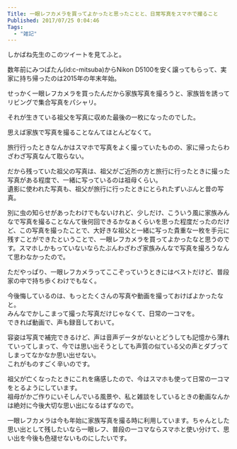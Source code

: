 ```yaml
---
Title: 一眼レフカメラを買ってよかったと思ったことと、日常写真をスマホで撮ること
Published: 2017/07/25 0:04:46
Tags:
  - "雑記"
---
```

しかばね先生のこのツイートを見てふと。  

<?# Twitter 889420777405136896 /?>


数年前にみつばたん(id:c-mitsuba)からNikon D5100を安く譲ってもらって、実家に持ち帰ったのは2015年の年末年始。  

せっかく一眼レフカメラを買ったんだから家族写真を撮ろうと、家族皆を誘ってリビングで集合写真をパシャリ。  

それが生きている祖父を写真に収めた最後の一枚になったのでした。  

思えば家族で写真を撮ることなんてほとんどなくて。  

旅行行ったときなんかはスマホで写真をよく撮っていたものの、家に帰ったらわざわざ写真なんて取らない。  


だから残っていた祖父の写真は、祖父がご近所の方と旅行に行ったときに撮った写真がある程度で、一緒に写っているのは祖母くらい。  
遺影に使われた写真も、祖父が旅行に行ったときにとられたずいぶんと昔の写真。  

別に虫の知らせがあったわけでもないけれど、少しだけ、こういう風に家族みんなで写真を撮ることなんて後何回できるかなぁくらいを思った程度だったのだけど、この写真を撮ったことで、大好きな祖父と一緒に写った貴重な一枚を手元に残すことができたということで、一眼レフカメラを買ってよかったなと思うのです。スマホしかもっていないならたぶんわざわざ家族みんなで写真を撮ろうなんて思わなかったので。  



ただやっぱり、一眼レフカメラってここぞっていうときにはベストだけど、普段家の中で持ち歩くわけでもなく。  

今後悔しているのは、もっとたくさんの写真や動画を撮っておけばよかったなと。  
みんなでかしこまって撮った写真だけじゃなくて、日常の一コマを。  
できれば動画で、声も録音しておいて。  

容姿は写真で補完できるけど、声は音声データがないとどうしても記憶から薄れていってしまって、今では思い出そうとしても声質の似ている父の声とダブってしまってなかなか思い出せない。  
これがものすごく辛いのです。  

祖父が亡くなったときにこれを痛感したので、今はスマホも使って日常の一コマをとるようにしています。  
祖母がかご作りにいそしんでいる風景や、私と雑談をしているときの動画なんかは絶対に今後大切な思い出になるはずなので。  

一眼レフカメラは今も年始に家族写真を撮る時に利用しています。ちゃんとした思い出として残したいなら一眼レフ、普段の一コマならスマホと使い分けて、思い出を今後も色褪せないものにしたいです。    
